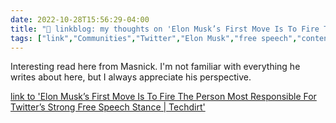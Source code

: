 ```yaml
---
date: 2022-10-28T15:56:29-04:00
title: "🔗 linkblog: my thoughts on 'Elon Musk’s First Move Is To Fire The Person Most Responsible For Twitter’s Strong Free Speech Stance | Techdirt'"
tags: ["link","Communities","Twitter","Elon Musk","free speech","content moderation","Mike Masnick"]
---
```

Interesting read here from Masnick. I'm not familiar with everything he writes about here, but I always appreciate his perspective.
 

[link to 'Elon Musk’s First Move Is To Fire The Person Most Responsible For Twitter’s Strong Free Speech Stance | Techdirt'](https://www.techdirt.com/2022/10/28/elon-musks-first-move-is-to-fire-the-person-most-responsible-for-twitters-strong-free-speech-stance/)
